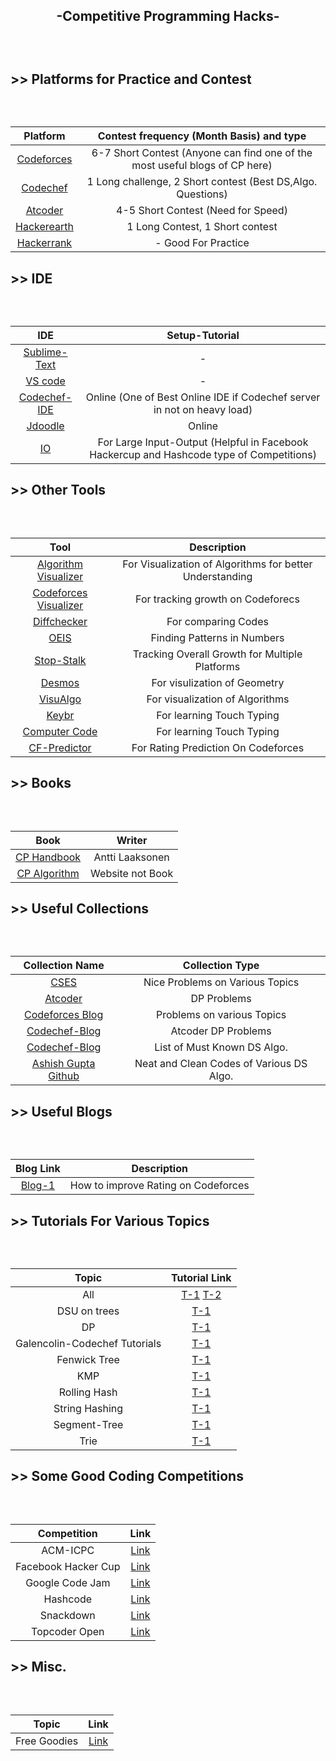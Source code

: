 ## <p align="center">-Competitive Programming Hacks-</p><br>
## <p>>> Platforms for Practice and Contest</p><br>
| Platform | Contest frequency (Month Basis) and type |
|:----:|:----:| 
|[Codeforces](https://codeforces.com/) |6-7 Short Contest (Anyone can find one of the most useful blogs of CP here)|
|[Codechef](https://www.codechef.com/node) |1 Long challenge, 2 Short contest (Best DS,Algo. Questions)|
|[Atcoder](https://atcoder.jp/)|4-5 Short Contest (Need for Speed)|
|[Hackerearth](https://www.hackerearth.com/challenges/)|1 Long Contest, 1 Short contest|
|[Hackerrank](https://www.hackerrank.com/dashboard)|- Good For Practice|



## <p>>> IDE</p><br>
| IDE | Setup-Tutorial |
|:----:|:----:| 
|[Sublime-Text](https://www.sublimetext.com/3) |-|
|[VS code](https://code.visualstudio.com/) |-|
|[Codechef-IDE](https://www.codechef.com/ide)|Online (One of Best Online IDE if Codechef server in not on heavy load)|
|[Jdoodle](https://www.jdoodle.com/online-compiler-c++17/)|Online|
|[IO](https://tio.run/#cpp-gcc)|For Large Input-Output (Helpful in Facebook Hackercup and Hashcode type of Competitions)|



## <p>>> Other Tools</p><br>
|Tool | Description |
|:----:|:----:| 
|[Algorithm Visualizer](https://algorithm-visualizer.org/dynamic-programming/knapsack-problem) |For Visualization of Algorithms for better Understanding|
|[Codeforces Visualizer](https://cfviz.netlify.app/) |For tracking growth on Codeforecs|
|[Diffchecker](https://www.diffchecker.com/)|For comparing Codes|
|[OEIS](https://oeis.org/)|Finding Patterns in Numbers|
|[Stop-Stalk](https://www.stopstalk.com/dashboard)|Tracking Overall Growth for Multiple Platforms|
|[Desmos](https://www.desmos.com/calculator)|For visulization of Geometry|
|[VisuAlgo](https://visualgo.net/en)|For visualization of Algorithms|
|[Keybr](https://www.keybr.com/)|For learning Touch Typing|
|[Computer Code](https://thepracticetest.com/typing/practice/programming-symbols/)|For learning Touch Typing|
|[CF-Predictor](https://chrome.google.com/webstore/detail/cf-predictor/ocfloejijfhhkkdmheodbaanephbnfhn)|For Rating Prediction On Codeforces|



## <p>>> Books</p><br>
| Book | Writer |
|:----:|:----:| 
|[CP Handbook](https://cses.fi/book/book.pdf) |Antti Laaksonen|
|[CP Algorithm](https://cp-algorithms.com/) |Website not Book|



## <p>>> Useful Collections</p><br>
| Collection Name |Collection Type |
|:----:|:----:| 
|[CSES](https://cses.fi/problemset/) |Nice Problems on Various Topics|
|[Atcoder](https://atcoder.jp/contests/dp) |DP Problems|
|[Codeforces Blog](https://codeforces.com/blog/entry/54526?) |Problems on various Topics|
|[Codechef-Blog](https://discuss.codechef.com/t/a-surprise-for-everyone-updated/65242)|Atcoder DP Problems|
|[Codechef-Blog](https://discuss.codechef.com/t/what-are-the-must-known-algorithms-for-online-programming-contests/2717)|List of Must Known DS Algo.|
|[Ashish Gupta Github](https://github.com/Ashishgup1/Competitive-Coding) |Neat and Clean Codes of Various DS Algo.|



## <p>>> Useful Blogs</p><br>
| Blog Link| Description |
|:----:|:----:| 
|[Blog-1](https://codeforces.com/blog/entry/53341) |How to improve Rating on Codeforces|



## <p>>> Tutorials For Various Topics</p><br>
| Topic |Tutorial Link |
|:----:|:----:| 
|All|[T-1](https://www.topcoder.com/community/competitive-programming/tutorials/) [T-2](https://codeforces.com/blog/entry/57282)|
|DSU on trees|[T-1](https://codeforces.com/blog/entry/44351)|
|DP|[T-1](https://codeforces.com/blog/entry/47764)|
|Galencolin-Codechef Tutorials|[T-1](https://discuss.codechef.com/tag/galencolin-tutorial)|
|Fenwick Tree|[T-1](https://www.hackerearth.com/practice/data-structures/advanced-data-structures/fenwick-binary-indexed-trees/tutorial/)|
|KMP|[T-1](https://www.topcoder.com/community/competitive-programming/tutorials/introduction-to-string-searching-algorithms/)|
|Rolling Hash|[T-1](https://codeforces.com/blog/entry/60445)|
|String Hashing|[T-1](https://www.quora.com/q/threadsiiithyderabad/String-Hashing-for-competitive-programming)|
|Segment-Tree|[T-1](https://codeforces.com/blog/entry/15890)|
|Trie  |[T-1](https://leetcode.com/discuss/general-discussion/680706/article-on-trie-general-template-and-list-of-problems)|



## <p>>> Some Good Coding Competitions</p><br>
| Competition | Link |
|:----:|:----:| 
|ACM-ICPC|[Link](https://icpc.global/)|
|Facebook Hacker Cup|[Link](https://www.facebook.com/hackercup/)|
|Google Code Jam|[Link](https://codingcompetitions.withgoogle.com/codejam)|
|Hashcode|[Link](https://codingcompetitions.withgoogle.com/hashcode/)|
|Snackdown|[Link](https://www.codechef.com/snackdown)|
|Topcoder Open|[Link](https://tco20.topcoder.com/)|



## <p>>> Misc.</p><br>
| Topic  | Link |
|:----:|:----:| 
|Free Goodies|[Link](https://devswag.io/)|

